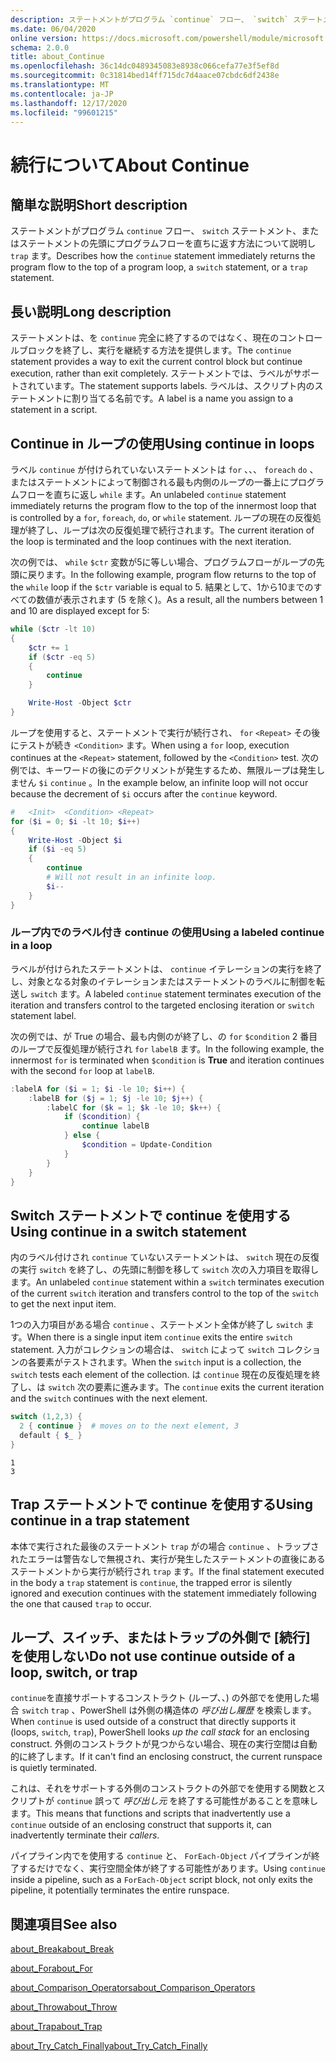 ```yaml
---
description: ステートメントがプログラム `continue` フロー、 `switch` ステートメント、またはステートメントの先頭にプログラムフローを直ちに返す方法について説明し `trap` ます。
ms.date: 06/04/2020
online version: https://docs.microsoft.com/powershell/module/microsoft.powershell.core/about/about_continue?view=powershell-7.2&WT.mc_id=ps-gethelp
schema: 2.0.0
title: about_Continue
ms.openlocfilehash: 36c14dc0489345083e8938c066cefa77e3f5ef8d
ms.sourcegitcommit: 0c31814bed14ff715dc7d4aace07cbdc6df2438e
ms.translationtype: MT
ms.contentlocale: ja-JP
ms.lasthandoff: 12/17/2020
ms.locfileid: "99601215"
---
```

# <a name="about-continue"></a><span data-ttu-id="f052a-103">続行について</span><span class="sxs-lookup"><span data-stu-id="f052a-103">About Continue</span></span>

## <a name="short-description"></a><span data-ttu-id="f052a-104">簡単な説明</span><span class="sxs-lookup"><span data-stu-id="f052a-104">Short description</span></span>

<span data-ttu-id="f052a-105">ステートメントがプログラム `continue` フロー、 `switch` ステートメント、またはステートメントの先頭にプログラムフローを直ちに返す方法について説明し `trap` ます。</span><span class="sxs-lookup"><span data-stu-id="f052a-105">Describes how the `continue` statement immediately returns the program flow to the top of a program loop, a `switch` statement, or a `trap` statement.</span></span>

## <a name="long-description"></a><span data-ttu-id="f052a-106">長い説明</span><span class="sxs-lookup"><span data-stu-id="f052a-106">Long description</span></span>

<span data-ttu-id="f052a-107">ステートメントは、を `continue` 完全に終了するのではなく、現在のコントロールブロックを終了し、実行を継続する方法を提供します。</span><span class="sxs-lookup"><span data-stu-id="f052a-107">The `continue` statement provides a way to exit the current control block but continue execution, rather than exit completely.</span></span> <span data-ttu-id="f052a-108">ステートメントでは、ラベルがサポートされています。</span><span class="sxs-lookup"><span data-stu-id="f052a-108">The statement supports labels.</span></span>
<span data-ttu-id="f052a-109">ラベルは、スクリプト内のステートメントに割り当てる名前です。</span><span class="sxs-lookup"><span data-stu-id="f052a-109">A label is a name you assign to a statement in a script.</span></span>

## <a name="using-continue-in-loops"></a><span data-ttu-id="f052a-110">Continue in ループの使用</span><span class="sxs-lookup"><span data-stu-id="f052a-110">Using continue in loops</span></span>

<span data-ttu-id="f052a-111">ラベル `continue` が付けられていないステートメントは `for` 、、、 `foreach` `do` 、またはステートメントによって制御される最も内側のループの一番上にプログラムフローを直ちに返し `while` ます。</span><span class="sxs-lookup"><span data-stu-id="f052a-111">An unlabeled `continue` statement immediately returns the program flow to the top of the innermost loop that is controlled by a `for`, `foreach`, `do`, or `while` statement.</span></span> <span data-ttu-id="f052a-112">ループの現在の反復処理が終了し、ループは次の反復処理で続行されます。</span><span class="sxs-lookup"><span data-stu-id="f052a-112">The current iteration of the loop is terminated and the loop continues with the next iteration.</span></span>

<span data-ttu-id="f052a-113">次の例では、 `while` `$ctr` 変数が5に等しい場合、プログラムフローがループの先頭に戻ります。</span><span class="sxs-lookup"><span data-stu-id="f052a-113">In the following example, program flow returns to the top of the `while` loop if the `$ctr` variable is equal to 5.</span></span> <span data-ttu-id="f052a-114">結果として、1から10までのすべての数値が表示されます (5 を除く)。</span><span class="sxs-lookup"><span data-stu-id="f052a-114">As a result, all the numbers between 1 and 10 are displayed except for 5:</span></span>

```powershell
while ($ctr -lt 10)
{
    $ctr += 1
    if ($ctr -eq 5)
    {
        continue
    }

    Write-Host -Object $ctr
}
```

<span data-ttu-id="f052a-115">ループを使用すると、ステートメントで実行が続行され、 `for` `<Repeat>` その後にテストが続き `<Condition>` ます。</span><span class="sxs-lookup"><span data-stu-id="f052a-115">When using a `for` loop, execution continues at the `<Repeat>` statement, followed by the `<Condition>` test.</span></span> <span data-ttu-id="f052a-116">次の例では、キーワードの後にのデクリメントが発生するため、無限ループは発生しません `$i` `continue` 。</span><span class="sxs-lookup"><span data-stu-id="f052a-116">In the example below, an infinite loop will not occur because the decrement of `$i` occurs after the `continue` keyword.</span></span>

```powershell
#   <Init>  <Condition> <Repeat>
for ($i = 0; $i -lt 10; $i++)
{
    Write-Host -Object $i
    if ($i -eq 5)
    {
        continue
        # Will not result in an infinite loop.
        $i--
    }
}
```

### <a name="using-a-labeled-continue-in-a-loop"></a><span data-ttu-id="f052a-117">ループ内でのラベル付き continue の使用</span><span class="sxs-lookup"><span data-stu-id="f052a-117">Using a labeled continue in a loop</span></span>

<span data-ttu-id="f052a-118">ラベルが付けられたステートメントは、 `continue` イテレーションの実行を終了し、対象となる対象のイテレーションまたはステートメントのラベルに制御を転送し `switch` ます。</span><span class="sxs-lookup"><span data-stu-id="f052a-118">A labeled `continue` statement terminates execution of the iteration and transfers control to the targeted enclosing iteration or `switch` statement label.</span></span>

<span data-ttu-id="f052a-119">次の例では、が True の場合、最も内側のが終了し、の `for` `$condition` 2 番目のループで反復処理が続行され `for` `labelB` ます。</span><span class="sxs-lookup"><span data-stu-id="f052a-119">In the following example, the innermost `for` is terminated when `$condition` is **True** and iteration continues with the second `for` loop at `labelB`.</span></span>

```powershell
:labelA for ($i = 1; $i -le 10; $i++) {
    :labelB for ($j = 1; $j -le 10; $j++) {
        :labelC for ($k = 1; $k -le 10; $k++) {
            if ($condition) {
                continue labelB
            } else {
                $condition = Update-Condition
            }
        }
    }
}
```

## <a name="using-continue-in-a-switch-statement"></a><span data-ttu-id="f052a-120">Switch ステートメントで continue を使用する</span><span class="sxs-lookup"><span data-stu-id="f052a-120">Using continue in a switch statement</span></span>

<span data-ttu-id="f052a-121">内のラベル付けされ `continue` ていないステートメントは、 `switch` 現在の反復の実行 `switch` を終了し、の先頭に制御を移して `switch` 次の入力項目を取得します。</span><span class="sxs-lookup"><span data-stu-id="f052a-121">An unlabeled `continue` statement within a `switch` terminates execution of the current `switch` iteration and transfers control to the top of the `switch` to get the next input item.</span></span>

<span data-ttu-id="f052a-122">1つの入力項目がある場合 `continue` 、ステートメント全体が終了し `switch` ます。</span><span class="sxs-lookup"><span data-stu-id="f052a-122">When there is a single input item `continue` exits the entire `switch` statement.</span></span>
<span data-ttu-id="f052a-123">入力がコレクションの場合は、 `switch` によって `switch` コレクションの各要素がテストされます。</span><span class="sxs-lookup"><span data-stu-id="f052a-123">When the `switch` input is a collection, the `switch` tests each element of the collection.</span></span> <span data-ttu-id="f052a-124">は `continue` 現在の反復処理を終了し、は `switch` 次の要素に進みます。</span><span class="sxs-lookup"><span data-stu-id="f052a-124">The `continue` exits the current iteration and the `switch` continues with the next element.</span></span>

```powershell
switch (1,2,3) {
  2 { continue }  # moves on to the next element, 3
  default { $_ }
}
```

```Output
1
3
```

## <a name="using-continue-in-a-trap-statement"></a><span data-ttu-id="f052a-125">Trap ステートメントで continue を使用する</span><span class="sxs-lookup"><span data-stu-id="f052a-125">Using continue in a trap statement</span></span>

<span data-ttu-id="f052a-126">本体で実行された最後のステートメント `trap` がの場合 `continue` 、トラップされたエラーは警告なしで無視され、実行が発生したステートメントの直後にあるステートメントから実行が続行され `trap` ます。</span><span class="sxs-lookup"><span data-stu-id="f052a-126">If the final statement executed in the body a `trap` statement is `continue`, the trapped error is silently ignored and execution continues with the statement immediately following the one that caused `trap` to occur.</span></span>

## <a name="do-not-use-continue-outside-of-a-loop-switch-or-trap"></a><span data-ttu-id="f052a-127">ループ、スイッチ、またはトラップの外側で [続行] を使用しない</span><span class="sxs-lookup"><span data-stu-id="f052a-127">Do not use continue outside of a loop, switch, or trap</span></span>

<span data-ttu-id="f052a-128">`continue`を直接サポートするコンストラクト (ループ、、) の外部でを使用した場合 `switch` `trap` 、PowerShell は外側の構造体の _呼び出し履歴_ を検索します。</span><span class="sxs-lookup"><span data-stu-id="f052a-128">When `continue` is used outside of a construct that directly supports it (loops, `switch`, `trap`), PowerShell looks _up the call stack_ for an enclosing construct.</span></span> <span data-ttu-id="f052a-129">外側のコンストラクトが見つからない場合、現在の実行空間は自動的に終了します。</span><span class="sxs-lookup"><span data-stu-id="f052a-129">If it can't find an enclosing construct, the current runspace is quietly terminated.</span></span>

<span data-ttu-id="f052a-130">これは、それをサポートする外側のコンストラクトの外部でを使用する関数とスクリプトが `continue` 誤って _呼び出し元_ を終了する可能性があることを意味します。</span><span class="sxs-lookup"><span data-stu-id="f052a-130">This means that functions and scripts that inadvertently use a `continue` outside of an enclosing construct that supports it, can inadvertently terminate their _callers_.</span></span>

<span data-ttu-id="f052a-131">パイプライン内でを使用する `continue` と、 `ForEach-Object` パイプラインが終了するだけでなく、実行空間全体が終了する可能性があります。</span><span class="sxs-lookup"><span data-stu-id="f052a-131">Using `continue` inside a pipeline, such as a `ForEach-Object` script block, not only exits the pipeline, it potentially terminates the entire runspace.</span></span>

## <a name="see-also"></a><span data-ttu-id="f052a-132">関連項目</span><span class="sxs-lookup"><span data-stu-id="f052a-132">See also</span></span>

[<span data-ttu-id="f052a-133">about_Break</span><span class="sxs-lookup"><span data-stu-id="f052a-133">about_Break</span></span>](about_Break.md)

[<span data-ttu-id="f052a-134">about_For</span><span class="sxs-lookup"><span data-stu-id="f052a-134">about_For</span></span>](about_For.md)

[<span data-ttu-id="f052a-135">about_Comparison_Operators</span><span class="sxs-lookup"><span data-stu-id="f052a-135">about_Comparison_Operators</span></span>](about_Comparison_Operators.md)

[<span data-ttu-id="f052a-136">about_Throw</span><span class="sxs-lookup"><span data-stu-id="f052a-136">about_Throw</span></span>](about_Throw.md)

[<span data-ttu-id="f052a-137">about_Trap</span><span class="sxs-lookup"><span data-stu-id="f052a-137">about_Trap</span></span>](about_Trap.md)

[<span data-ttu-id="f052a-138">about_Try_Catch_Finally</span><span class="sxs-lookup"><span data-stu-id="f052a-138">about_Try_Catch_Finally</span></span>](about_Try_Catch_Finally.md)
